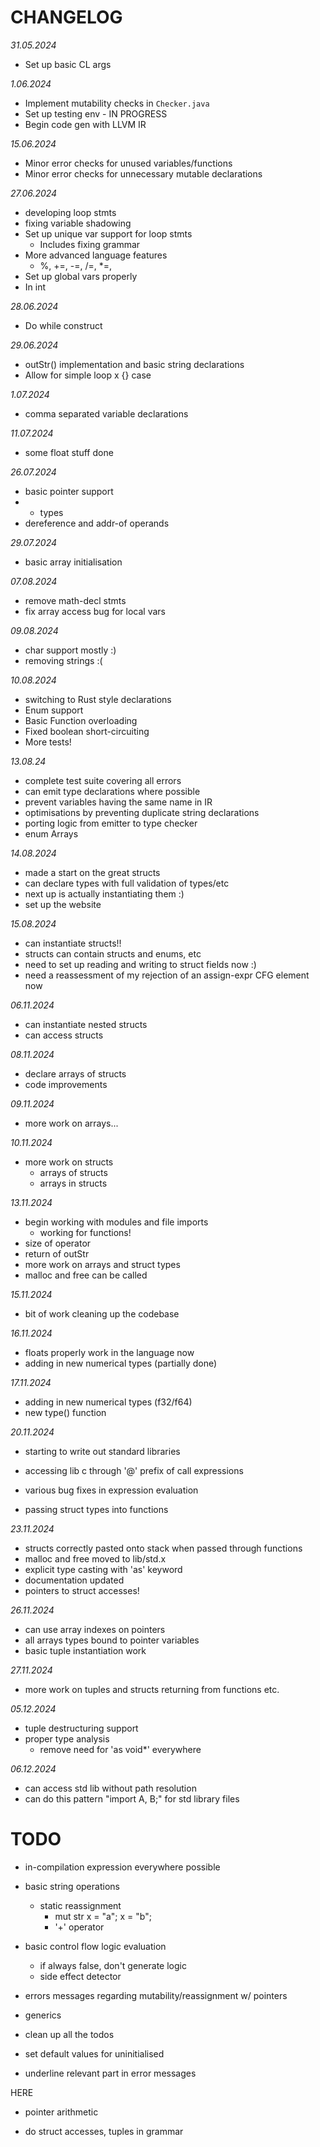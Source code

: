 # CHANGELOG

*31.05.2024*

- Set up basic CL args

*1.06.2024*

- Implement mutability checks in `Checker.java`
- Set up testing env - IN PROGRESS
- Begin code gen with LLVM IR

*15.06.2024*

- Minor error checks for unused variables/functions
- Minor error checks for unnecessary mutable declarations

*27.06.2024*

- developing loop stmts
- fixing variable shadowing
- Set up unique var support for loop stmts
  - Includes fixing grammar
- More advanced language features
  - %, +=, -=, /=, *=,
- Set up global vars properly
- In int

*28.06.2024*

- Do while construct

*29.06.2024*

- outStr() implementation and basic string declarations
- Allow for simple loop x {} case
 
*1.07.2024*

- comma separated variable declarations

*11.07.2024*

- some float stuff done

*26.07.2024*

- basic pointer support
- * types
- dereference and addr-of operands

*29.07.2024*

- basic array initialisation

*07.08.2024*

- remove math-decl stmts
- fix array access bug for local vars

*09.08.2024*

- char support mostly :)
- removing strings :(

*10.08.2024*

- switching to Rust style declarations 
- Enum support
- Basic Function overloading
- Fixed boolean short-circuiting
- More tests!

*13.08.24*

- complete test suite covering all errors
- can emit type declarations where possible
- prevent variables having the same name in IR
- optimisations by preventing duplicate string declarations
- porting logic from emitter to type checker
- enum Arrays

*14.08.2024*

- made a start on the great structs
 - can declare types with full validation of types/etc
 - next up is actually instantiating them :)
- set up the website

*15.08.2024*

- can instantiate structs!!
 - structs can contain structs and enums, etc
 - need to set up reading and writing to struct fields now :)
 - need a reassessment of my rejection of an assign-expr CFG element now

*06.11.2024*

- can instantiate nested structs
- can access structs

*08.11.2024*

- declare arrays of structs
- code improvements

*09.11.2024*

- more work on arrays...

*10.11.2024*

- more work on structs
  - arrays of structs
  - arrays in structs

*13.11.2024*

- begin working with modules and file imports
  - working for functions!
- size of operator
- return of outStr
- more work on arrays and struct types
- malloc and free can be called

*15.11.2024*

- bit of work cleaning up the codebase

*16.11.2024*

- floats properly work in the language now
- adding in new numerical types (partially done)

*17.11.2024*

- adding in new numerical types (f32/f64)
- new type() function

*20.11.2024*

- starting to write out standard libraries
- accessing lib c through '@' prefix of call expressions
- various bug fixes in expression evaluation

- passing struct types into functions

*23.11.2024*

- structs correctly pasted onto stack when passed through functions
- malloc and free moved to lib/std.x
- explicit type casting with 'as' keyword
- documentation updated
- pointers to struct accesses!

*26.11.2024*

- can use array indexes on pointers
- all arrays types bound to pointer variables
- basic tuple instantiation work

*27.11.2024*

- more work on tuples and structs returning from functions etc.

*05.12.2024*

- tuple destructuring support
- proper type analysis
  - remove need for 'as void*' everywhere

*06.12.2024*

- can access std lib without path resolution
- can do this pattern "import A, B;" for std library files

# TODO

- in-compilation expression everywhere possible

- basic string operations
  - static reassignment
    - mut str x = "a"; x = "b";
	- '+' operator

- basic control flow logic evaluation
  - if always false, don't generate logic
  - side effect detector

- errors messages regarding mutability/reassignment w/ pointers

- generics

- clean up all the todos
- set default values for uninitialised
- underline relevant part in error messages

HERE

- pointer arithmetic

- do struct accesses, tuples in grammar